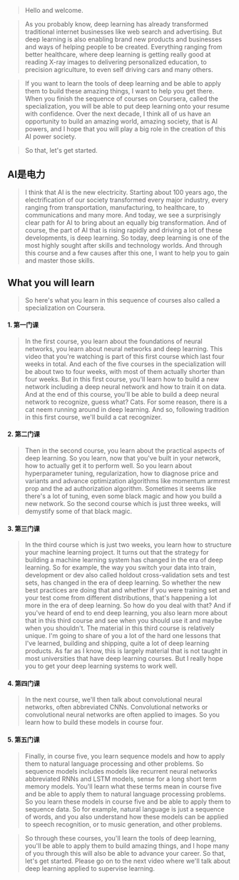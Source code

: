 > Hello and welcome. 

> As you probably know, deep learning has already transformed traditional internet businesses like web search and advertising. But deep learning is also enabling brand new products and businesses and ways of helping people to be created. Everything ranging from better healthcare, where deep learning is getting really good at reading X-ray images to delivering personalized education, to precision agriculture, to even self driving cars and many others. 

> If you want to learn the tools of deep learning and be able to apply them to build these amazing things, I want to help you get there. When you finish the sequence of courses on Coursera, called the specialization, you will be able to put deep learning onto your resume with confidence. Over the next decade, I think all of us have an opportunity to build an amazing world, amazing society, that is AI powers, and I hope that you will play a big role in the creation of this AI power society. 

> So that, let's get started. 

## AI是电力
> I think that AI is the new electricity. Starting about 100 years ago, the electrification of our society transformed every major industry, every ranging from transportation, manufacturing, to healthcare, to communications and many more. And today, we see a surprisingly clear path for AI to bring about an equally big transformation. And of course, the part of AI that is rising rapidly and driving a lot of these developments, is deep learning. So today, deep learning is one of the most highly sought after skills and technology worlds. And through this course and a few causes after this one, I want to help you to gain and master those skills. 

## What you will learn
> So here's what you learn in this sequence of courses also called a specialization on Coursera. 

#### 1. 第一门课
> In the first course, you learn about the foundations of neural networks, you learn about neural networks and deep learning. This video that you're watching is part of this first course which last four weeks in total. And each of the five courses in the specialization will be about two to four weeks, with most of them actually shorter than four weeks. But in this first course, you'll learn how to build a new network including a deep neural network and how to train it on data. And at the end of this course, you'll be able to build a deep neural network to recognize, guess what? Cats. For some reason, there is a cat neem running around in deep learning. And so, following tradition in this first course, we'll build a cat recognizer. 

#### 2. 第二门课
> Then in the second course, you learn about the practical aspects of deep learning. So you learn, now that you've built in your network, how to actually get it to perform well. So you learn about hyperparameter tuning, regularization, how to diagnose price and variants and advance optimization algorithms like momentum armrest prop and the ad authorization algorithm. Sometimes it seems like there's a lot of tuning, even some black magic and how you build a new network. So the second course which is just three weeks, will demystify some of that black magic. 

#### 3. 第三门课
> In the third course which is just two weeks, you learn how to structure your machine learning project. It turns out that the strategy for building a machine learning system has changed in the era of deep learning. So for example, the way you switch your data into train, development or dev also called holdout cross-validation sets and test sets, has changed in the era of deep learning. So whether the new best practices are doing that and whether if you were training set and your test come from different distributions, that's happening a lot more in the era of deep learning. So how do you deal with that? And if you've heard of end to end deep learning, you also learn more about that in this third course and see when you should use it and maybe when you shouldn't. The material in this third course is relatively unique. I'm going to share of you a lot of the hard one lessons that I've learned, building and shipping, quite a lot of deep learning products. As far as I know, this is largely material that is not taught in most universities that have deep learning courses. But I really hope you to get your deep learning systems to work well. 

#### 4. 第四门课
> In the next course, we'll then talk about convolutional neural networks, often abbreviated CNNs. Convolutional networks or convolutional neural networks are often applied to images. So you learn how to build these models in course four. 

#### 5. 第五门课
> Finally, in course five, you learn sequence models and how to apply them to natural language processing and other problems. So sequence models includes models like recurrent neural networks abbreviated RNNs and LSTM models, sense for a long short term memory models. You'll learn what these terms mean in course five and be able to apply them to natural language processing problems. So you learn these models in course five and be able to apply them to sequence data. So for example, natural language is just a sequence of words, and you also understand how these models can be applied to speech recognition, or to music generation, and other problems. 

> So through these courses, you'll learn the tools of deep learning, you'll be able to apply them to build amazing things, and I hope many of you through this will also be able to advance your career. So that, let's get started. Please go on to the next video where we'll talk about deep learning applied to supervise learning.